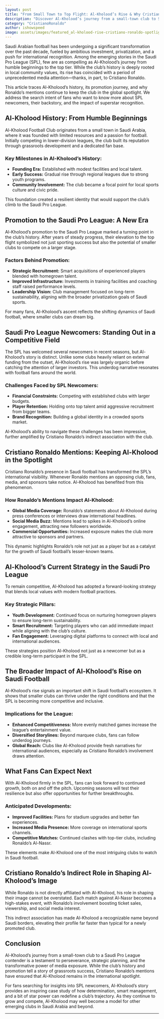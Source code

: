 ```yaml
---
layout: post
title: "From Small Town to Top Flight: Al-Kholood’s Rise & Why Cristiano Ronaldo Keeps Them in the Spotlight"
description: "Discover Al-Kholood’s journey from a small-town club to Saudi Pro League newcomers and how Cristiano Ronaldo’s mentions keep them in the global spotlight."
category: "CristianoRonaldo"
author: ishowspeed
image: assets/images/featured_al-kholood-rise-cristiano-ronaldo-spotlight.webp
---
```


Saudi Arabian football has been undergoing a significant transformation over the past decade, fueled by ambitious investment, privatization, and a push for international recognition. Among the emerging stories in the Saudi Pro League (SPL), few are as compelling as Al-Kholood’s journey from humble beginnings to the top tier. While the club’s history is deeply rooted in local community values, its rise has coincided with a period of unprecedented media attention—thanks, in part, to Cristiano Ronaldo.

<ins class="adsbygoogle"
     style="display:block"
     data-ad-client="ca-pub-2784742237479601"
     data-ad-slot="3760872290"
     data-ad-format="auto"
     data-full-width-responsive="true"></ins>
<script>
     (adsbygoogle = window.adsbygoogle || []).push({});
</script>

This article traces Al-Kholood’s history, its promotion journey, and why Ronaldo’s mentions continue to keep the club in the global spotlight. We address the search intent of fans who want to know more about SPL newcomers, their backstory, and the impact of superstar recognition.

## Al-Kholood History: From Humble Beginnings

Al-Kholood Football Club originates from a small town in Saudi Arabia, where it was founded with limited resources and a passion for football. Initially competing in lower-division leagues, the club built its reputation through grassroots development and a dedicated fan base.

### Key Milestones in Al-Kholood’s History:

* **Founding Era:** Established with modest facilities and local talent.
* **Early Success:** Gradual rise through regional leagues due to strong youth programs.
* **Community Involvement:** The club became a focal point for local sports culture and civic pride.

This foundation created a resilient identity that would support the club’s climb to the Saudi Pro League.

## Promotion to the Saudi Pro League: A New Era

Al-Kholood’s promotion to the Saudi Pro League marked a turning point in the club’s history. After years of steady progress, their elevation to the top flight symbolized not just sporting success but also the potential of smaller clubs to compete on a larger stage.

### Factors Behind Promotion:

* **Strategic Recruitment:** Smart acquisitions of experienced players blended with homegrown talent.
* **Improved Infrastructure:** Investments in training facilities and coaching staff raised performance levels.
* **Leadership Vision:** Club management focused on long-term sustainability, aligning with the broader privatization goals of Saudi sports.

<ins class="adsbygoogle"
     style="display:block"
     data-ad-client="ca-pub-2784742237479601"
     data-ad-slot="3760872290"
     data-ad-format="auto"
     data-full-width-responsive="true"></ins>
<script>
     (adsbygoogle = window.adsbygoogle || []).push({});
</script>

For many fans, Al-Kholood’s ascent reflects the shifting dynamics of Saudi football, where smaller clubs can dream big.

## Saudi Pro League Newcomers: Standing Out in a Competitive Field

The SPL has welcomed several newcomers in recent seasons, but Al-Kholood’s story is distinct. Unlike some clubs heavily reliant on external funding from the outset, Al-Kholood’s rise was largely organic before catching the attention of larger investors. This underdog narrative resonates with football fans around the world.

### Challenges Faced by SPL Newcomers:

* **Financial Constraints:** Competing with established clubs with larger budgets.
* **Player Retention:** Holding onto top talent amid aggressive recruitment from bigger teams.
* **Brand Recognition:** Building a global identity in a crowded sports market.

Al-Kholood’s ability to navigate these challenges has been impressive, further amplified by Cristiano Ronaldo’s indirect association with the club.

## Cristiano Ronaldo Mentions: Keeping Al-Kholood in the Spotlight

Cristiano Ronaldo’s presence in Saudi football has transformed the SPL’s international visibility. Whenever Ronaldo mentions an opposing club, fans, media, and sponsors take notice. Al-Kholood has benefited from this phenomenon.

### How Ronaldo’s Mentions Impact Al-Kholood:

* **Global Media Coverage:** Ronaldo’s statements about Al-Kholood during press conferences or interviews draw international headlines.
* **Social Media Buzz:** Mentions lead to spikes in Al-Kholood’s online engagement, attracting new followers worldwide.
* **Commercial Opportunities:** Increased exposure makes the club more attractive to sponsors and partners.

<ins class="adsbygoogle"
     style="display:block"
     data-ad-client="ca-pub-2784742237479601"
     data-ad-slot="3760872290"
     data-ad-format="auto"
     data-full-width-responsive="true"></ins>
<script>
     (adsbygoogle = window.adsbygoogle || []).push({});
</script>

This dynamic highlights Ronaldo’s role not just as a player but as a catalyst for the growth of Saudi football’s lesser-known teams.

## Al-Kholood’s Current Strategy in the Saudi Pro League

To remain competitive, Al-Kholood has adopted a forward-looking strategy that blends local values with modern football practices.

### Key Strategic Pillars:

* **Youth Development:** Continued focus on nurturing homegrown players to ensure long-term sustainability.
* **Smart Recruitment:** Targeting players who can add immediate impact while aligning with the club’s culture.
* **Fan Engagement:** Leveraging digital platforms to connect with local and international audiences.

These strategies position Al-Kholood not just as a newcomer but as a credible long-term participant in the SPL.

## The Broader Impact of Al-Kholood’s Rise on Saudi Football

Al-Kholood’s rise signals an important shift in Saudi football’s ecosystem. It shows that smaller clubs can thrive under the right conditions and that the SPL is becoming more competitive and inclusive.

### Implications for the League:

* **Enhanced Competitiveness:** More evenly matched games increase the league’s entertainment value.
* **Diversified Storylines:** Beyond marquee clubs, fans can follow underdog journeys.
* **Global Reach:** Clubs like Al-Kholood provide fresh narratives for international audiences, especially as Cristiano Ronaldo’s involvement draws attention.

## What Fans Can Expect Next

With Al-Kholood firmly in the SPL, fans can look forward to continued growth, both on and off the pitch. Upcoming seasons will test their resilience but also offer opportunities for further breakthroughs.

### Anticipated Developments:

* **Improved Facilities:** Plans for stadium upgrades and better fan experiences.
* **Increased Media Presence:** More coverage on international sports channels.
* **Competitive Matches:** Continued clashes with top-tier clubs, including Ronaldo’s Al-Nassr.

<ins class="adsbygoogle"
     style="display:block"
     data-ad-client="ca-pub-2784742237479601"
     data-ad-slot="3760872290"
     data-ad-format="auto"
     data-full-width-responsive="true"></ins>
<script>
     (adsbygoogle = window.adsbygoogle || []).push({});
</script>

These elements make Al-Kholood one of the most intriguing clubs to watch in Saudi football.

## Cristiano Ronaldo’s Indirect Role in Shaping Al-Kholood’s Image

While Ronaldo is not directly affiliated with Al-Kholood, his role in shaping their image cannot be overstated. Each match against Al-Nassr becomes a high-stakes event, with Ronaldo’s involvement boosting ticket sales, viewership, and social media interest.

This indirect association has made Al-Kholood a recognizable name beyond Saudi borders, elevating their profile far faster than typical for a newly promoted club.

## Conclusion

Al-Kholood’s journey from a small-town club to a Saudi Pro League contender is a testament to perseverance, strategic planning, and the transformative power of media exposure. While the club’s history and promotion tell a story of grassroots success, Cristiano Ronaldo’s mentions have ensured that Al-Kholood remains in the international spotlight.

<ins class="adsbygoogle"
     style="display:block"
     data-ad-client="ca-pub-2784742237479601"
     data-ad-slot="3760872290"
     data-ad-format="auto"
     data-full-width-responsive="true"></ins>
<script>
     (adsbygoogle = window.adsbygoogle || []).push({});
</script>

For fans searching for insights into SPL newcomers, Al-Kholood’s story provides an inspiring case study of how determination, smart management, and a bit of star power can redefine a club’s trajectory. As they continue to grow and compete, Al-Kholood may well become a model for other emerging clubs in Saudi Arabia and beyond.

---
